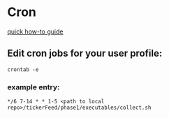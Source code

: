 # Cron

[quick how-to guide](https://help.ubuntu.com/community/CronHowto)

## Edit cron jobs for your user profile:

```crontab -e```

### example entry:

```*/6 7-14 * * 1-5 <path to local repo>/tickerFeed/phase1/executables/collect.sh```
